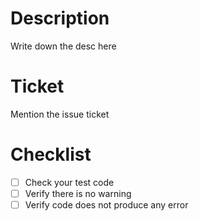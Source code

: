 # Description

Write down the desc here

# Ticket

Mention the issue ticket

# Checklist

- [ ] Check your test code
- [ ] Verify there is no warning
- [ ] Verify code does not produce any error
